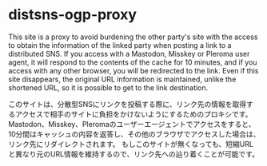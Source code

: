 # distsns-ogp-proxy

This site is a proxy to avoid burdening the other party's site with the access to obtain the information of the linked party when posting a link to a distributed SNS.
If you access with a Mastodon, Misskey or Pleroma user agent, it will respond to the contents of the cache for 10 minutes, and if you access with any other browser, you will be redirected to the link.
Even if this site disappears, the original URL information is maintained, unlike the shortened URL, so it is possible to get to the link destination.

このサイトは、分散型SNSにリンクを投稿する際に、リンク先の情報を取得するアクセスで相手のサイトに負担をかけないようにするためのプロキシです。
Mastodon、Misskey、Pleromaのユーザーエージェントでアクセスをすると、10分間はキャッシュの内容を返答し、その他のブラウザでアクセスした場合は、リンク先にリダイレクトされます。
もしこのサイトが無くなっても、短縮URLと異なり元のURL情報を維持するので、リンク先への辿り着くことが可能です。
